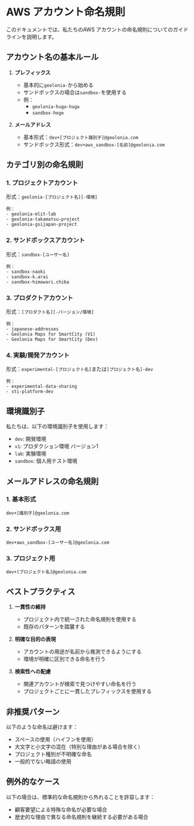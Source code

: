 # AWS アカウント命名規則

このドキュメントでは、私たちのAWS アカウントの命名規則についてのガイドラインを説明します。

## アカウント名の基本ルール

1. **プレフィックス**
   - 基本的に`geolonia-`から始める
   - サンドボックスの場合は`sandbox-`を使用する
   - 例：
     - `geolonia-huga-huga`
     - `sandbox-hoge`

2. **メールアドレス**
   - 基本形式：`dev+[プロジェクト識別子]@geolonia.com`
   - サンドボックス形式：`dev+aws_sandbox-[名前]@geolonia.com`

## カテゴリ別の命名規則

### 1. プロジェクトアカウント
形式：`geolonia-[プロジェクト名][-環境]`
```
例：
- geolonia-mlit-lab
- geolonia-takamatsu-project
- geolonia-gsijapan-project
```

### 2. サンドボックスアカウント
形式：`sandbox-[ユーザー名]`
```
例：
- sandbox-naoki
- sandbox-k.arai
- sandbox-himawari.chiba
```

### 3. プロダクトアカウント
形式：`[プロダクト名][-バージョン/環境]`
```
例：
- japanese-addresses
- Geolonia Maps for SmartCity (V1)
- Geolonia Maps for SmartCity (Dev)
```

### 4. 実験/開発アカウント
形式：`experimental-[プロジェクト名]`または`[プロジェクト名]-dev`
```
例：
- experimental-data-sharing
- sti-platform-dev
```

## 環境識別子

私たちは、以下の環境識別子を使用します：

- `dev`: 開発環境
- `v1`: プロダクション環境 バージョン1
- `lab`: 実験環境
- `sandbox`: 個人用テスト環境

## メールアドレスの命名規則

### 1. 基本形式
```
dev+[識別子]@geolonia.com
```

### 2. サンドボックス用
```
dev+aws_sandbox-[ユーザー名]@geolonia.com
```

### 3. プロジェクト用
```
dev+[プロジェクト名]@geolonia.com
```

## ベストプラクティス

1. **一貫性の維持**
   - プロジェクト内で統一された命名規則を使用する
   - 既存のパターンを踏襲する

2. **明確な目的の表現**
   - アカウントの用途が名前から推測できるようにする
   - 環境が明確に区別できる命名を行う

3. **検索性への配慮**
   - 関連アカウントが検索で見つけやすい命名を行う
   - プロジェクトごとに一貫したプレフィックスを使用する

## 非推奨パターン

以下のような命名は避けます：

- スペースの使用（ハイフンを使用）
- 大文字と小文字の混在（特別な理由がある場合を除く）
- プロジェクト種別が不明確な命名
- 一般的でない略語の使用

## 例外的なケース

以下の場合は、標準的な命名規則から外れることを許容します：

- 顧客要望による特殊な命名が必要な場合
- 歴史的な理由で異なる命名規則を継続する必要がある場合